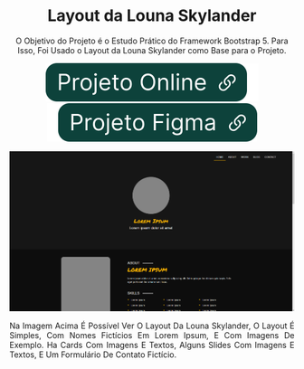 <div align="center">

# Layout da Louna Skylander

O Objetivo do Projeto é o Estudo Prático do Framework Bootstrap 5. Para Isso, Foi Usado o Layout da Louna Skylander como Base para o Projeto.

[![Projeto Online](img/btnOnline.svg)](https://ericrq.github.io/Layout-Louna-Skylander/) [![Projeto Figma](img/btnFigma.svg)](https://www.figma.com/community/file/1100769865627589687)

[![Layout da Louna Skylander](img/LounaSkylander.png)](https://ericrq.github.io/Layout-Louna-Skylander/)

<div align="justify">Na Imagem Acima É Possível Ver O Layout Da Louna Skylander, O Layout É Simples, Com Nomes Fictícios Em Lorem Ipsum, E Com Imagens De Exemplo. Ha Cards Com Imagens E Textos, Alguns Slides Com Imagens E Textos, E Um Formulário De Contato Fictício.
</div>

</div>